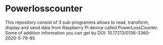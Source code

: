 # Powerlosscounter
This repository consist of 3 sub-programms allows to read, transform, display and send data from Raspberry Pi device called PowerLossCounter.
Some of addition information you can get by DOI: 10.17213/0136-3360-2020-5-79-85
